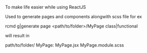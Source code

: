 To make life easier while using ReactJS

Used to generate pages and components alongwith scss file for ex

rcmd g|generate page <path/to/folder>/MyPage class|functional

will result in

path/to/folder/
            MyPage:
                MyPage.jsx
                MyPage.module.scss